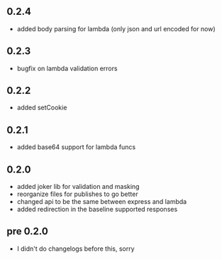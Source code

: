 ## 0.2.4
- added body parsing for lambda (only json and url encoded for now)

## 0.2.3
- bugfix on lambda validation errors

## 0.2.2
- added setCookie

## 0.2.1
- added base64 support for lambda funcs

## 0.2.0
- added joker lib for validation and masking
- reorganize files for publishes to go better
- changed api to be the same between express and lambda
- added redirection in the baseline supported responses

## pre 0.2.0
- I didn't do changelogs before this, sorry
